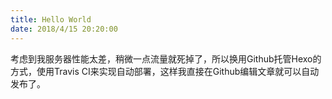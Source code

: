 ```yaml
---
title: Hello World
date: 2018/4/15 20:20:00
---
```


考虑到我服务器性能太差，稍微一点流量就死掉了，所以换用Github托管Hexo的方式，使用Travis CI来实现自动部署，这样我直接在Github编辑文章就可以自动发布了。
